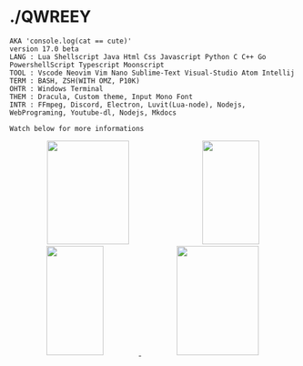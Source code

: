 <div align = left>

# ./QWREEY
```
AKA 'console.log(cat == cute)'
version 17.0 beta
LANG : Lua Shellscript Java Html Css Javascript Python C C++ Go PowershellScript Typescript Moonscript
TOOL : Vscode Neovim Vim Nano Sublime-Text Visual-Studio Atom Intellij
TERM : BASH, ZSH(WITH OMZ, P10K)
OHTR : Windows Terminal
THEM : Dracula, Custom theme, Input Mono Font
INTR : FFmpeg, Discord, Electron, Luvit(Lua-node), Nodejs, WebPrograming, Youtube-dl, Nodejs, Mkdocs

Watch below for more informations
```

<div align = center>
  <img width=53.5% height=182px src="https://github-readme-stats.vercel.app/api?username=qwreey75&count_private=true&show_icons=true&theme=radical" />
  <img width=44.5% height=182px src="https://github-readme-stats.vercel.app/api/top-langs/?username=qwreey75&theme=radical&layout=compact" />
  <a href="https://discord.com/users/367946917197381644" target="_blank">
    <img width=44.5% height=192px src="https://lanyard.cnrad.dev/api/367946917197381644" />
  </a>
  <a href="https://solved.ac/qwreey75" tatget="_blank">
    <img width=53.5% height=192px src="http://mazassumnida.wtf/api/v2/generate_badge?boj=qwreey75">
  </a>
 </div>
<!-- 이미지도 [<img>]() 이렇게 감싸서 링크 넣을 수 있음 -->
